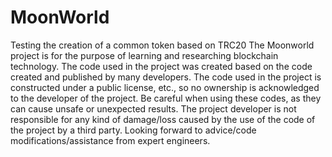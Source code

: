 # MoonWorld
Testing the creation of a common token based on TRC20
The Moonworld project is for the purpose of learning and researching blockchain technology.
The code used in the project was created based on the code created and published by many developers.
The code used in the project is constructed under a public license, etc., so no ownership is acknowledged to the developer of the project.
Be careful when using these codes, as they can cause unsafe or unexpected results.
The project developer is not responsible for any kind of damage/loss caused by the use of the code of the project by a third party.
Looking forward to advice/code modifications/assistance from expert engineers.
